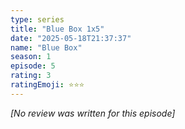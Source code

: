 ```yaml
---
type: series
title: "Blue Box 1x5"
date: "2025-05-18T21:37:37"
name: "Blue Box"
season: 1
episode: 5
rating: 3
ratingEmoji: ⭐️⭐️⭐️
---
```


*[No review was written for this episode]*
